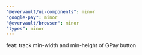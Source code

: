 ```yaml
---
"@evervault/ui-components": minor
"google-pay": minor
"@evervault/browser": minor
"types": minor
---
```


feat: track min-width and min-height of GPay button
